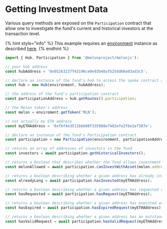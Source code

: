 # Getting Investment Data

Various query methods are exposed on the `Participation` contract that allow one to investigate the fund's current and historical investors at the transaction level.

{% hint style="info" %}
This example requires an [environment](../building-blocks/environment/) instance as described [here](../building-blocks/environment/).
{% endhint %}

```javascript
import { Hub, Participation } from '@melonproject/melonjs'):

// your hub address
const hubAddress = '0x05263237f43190ce0e93b48afb25dd60a03ad3c5';

// declare an instance of the fund's hub to access the spoke contract addresses
const hub = new Hub(environment, hubAddress);

// the address of the fund's participation contract
const participationAddress = hub.getRoutes().participation; 

// the Melon token's address
const melon = enviroment.getToken('MLN');

// not actually my ETH address
const myETHAddress = '0xfbf4e3511bbb80f335988e7482efe2f6e1ef387e';

// declare an instance of the fund's Participation contract
const participation = new Participation(environment, participationAddress);

// returns an array of addresses of investors in the fund
const investors = await participation.getHistoricalInvestors();

// returns a boolean that describes whether the fund allows investment with a given token
const melonAllowed = await participation.canInvestWithAsset(melon.address); 

// returns a boolean describing whether a given address has already invested in the fund
const alreadyLong = await participation.hasInvested(myETHAddress); 

// returns a boolean describing whether a given address has requested an investment in the fund
const hasRequested = await participation.hasRequest(myETHAddress); 

// returns a boolean describing whether a given address has executed an investment request that expired
const hasExpired = await participation.hasExpiredRequest(myETHAddress); 

// returns a boolean describing whether a given address has an outstanding investment request that has not expired
const hasValidRequest = await participation.hasValidRequest(myETHAddress); 
```


